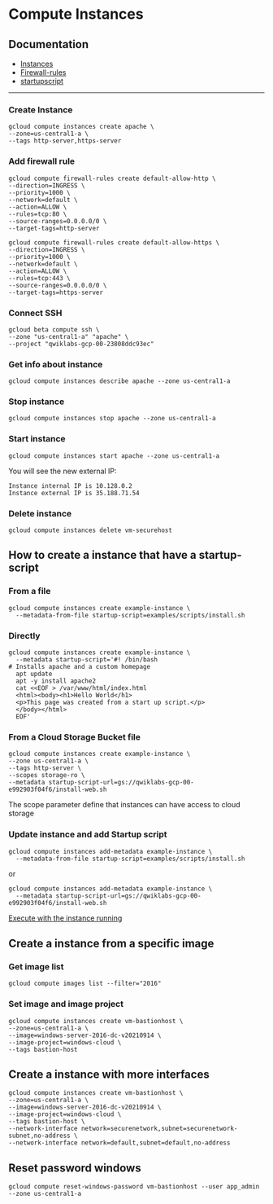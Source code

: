 # Compute Instances

## Documentation

- [Instances](https://cloud.google.com/sdk/gcloud/reference/compute/instances)
- [Firewall-rules](https://cloud.google.com/sdk/gcloud/reference/compute/firewall-rules)
- [startupscript](https://cloud.google.com/compute/docs/startupscript#gcloud)

----

### Create Instance
```
gcloud compute instances create apache \
--zone=us-central1-a \
--tags http-server,https-server
```
### Add firewall rule
```
gcloud compute firewall-rules create default-allow-http \
--direction=INGRESS \
--priority=1000 \
--network=default \
--action=ALLOW \
--rules=tcp:80 \
--source-ranges=0.0.0.0/0 \
--target-tags=http-server

gcloud compute firewall-rules create default-allow-https \
--direction=INGRESS \
--priority=1000 \
--network=default \
--action=ALLOW \
--rules=tcp:443 \
--source-ranges=0.0.0.0/0 \
--target-tags=https-server
```
### Connect SSH
```
gcloud beta compute ssh \
--zone "us-central1-a" "apache" \
--project "qwiklabs-gcp-00-23808ddc93ec"
```
### Get info about instance
```
gcloud compute instances describe apache --zone us-central1-a
```
### Stop instance
```
gcloud compute instances stop apache --zone us-central1-a
```
### Start instance
```
gcloud compute instances start apache --zone us-central1-a
```
You will see the new external IP:
```
Instance internal IP is 10.128.0.2
Instance external IP is 35.188.71.54
```

### Delete instance
```
gcloud compute instances delete vm-securehost
```

## How to create a instance that have a startup-script

### From a file
```
gcloud compute instances create example-instance \
  --metadata-from-file startup-script=examples/scripts/install.sh
```

### Directly
```
gcloud compute instances create example-instance \
  --metadata startup-script='#! /bin/bash
# Installs apache and a custom homepage
  apt update
  apt -y install apache2
  cat <<EOF > /var/www/html/index.html
  <html><body><h1>Hello World</h1>
  <p>This page was created from a start up script.</p>
  </body></html>
  EOF'
```

### From a Cloud Storage Bucket file
```
gcloud compute instances create example-instance \
--zone us-central1-a \
--tags http-server \
--scopes storage-ro \
--metadata startup-script-url=gs://qwiklabs-gcp-00-e992903f04f6/install-web.sh
```

The scope parameter define that instances can have access to cloud storage


### Update instance and add Startup script
```
gcloud compute instances add-metadata example-instance \
  --metadata-from-file startup-script=examples/scripts/install.sh
```
or 
```
gcloud compute instances add-metadata example-instance \
  --metadata startup-script-url=gs://qwiklabs-gcp-00-e992903f04f6/install-web.sh
```

[Execute with the instance running](https://cloud.google.com/compute/docs/startupscript#rerunthescript)

## Create a instance from a specific image

### Get image list
```
gcloud compute images list --filter="2016"
```

### Set image and image project

```
gcloud compute instances create vm-bastionhost \
--zone=us-central1-a \
--image=windows-server-2016-dc-v20210914 \
--image-project=windows-cloud \
--tags bastion-host
```

## Create a instance with more interfaces

```
gcloud compute instances create vm-bastionhost \
--zone=us-central1-a \
--image=windows-server-2016-dc-v20210914 \
--image-project=windows-cloud \
--tags bastion-host \
--network-interface network=securenetwork,subnet=securenetwork-subnet,no-address \
--network-interface network=default,subnet=default,no-address
```

## Reset password windows
```
gcloud compute reset-windows-password vm-bastionhost --user app_admin --zone us-central1-a
```